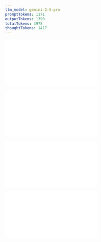 ```yaml
---
llm_model: gemini-2.5-pro
promptTokens: 1171
outputTokens: 1390
totalTokens: 3978
thoughtTokens: 1417
---
```


![@](steps/_.5fc1c3e2.md)

![@](steps/prompt.393b7ba3.md)

![@](steps/response.6d76b65d.md)

![@](steps/_.d47bd59a.md)